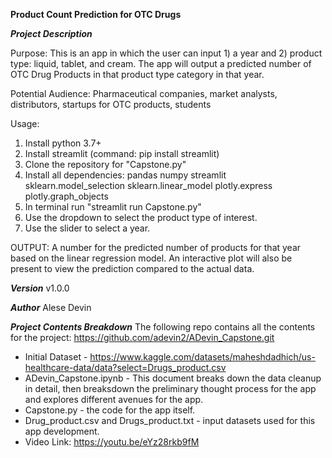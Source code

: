 **Product Count Prediction for OTC Drugs**

***Project Description***

Purpose: This is an app in which the user can input 1) a year and 2) product type: liquid, tablet, and cream. The app will output a predicted number of OTC Drug Products in that product type category in that year. 

Potential Audience: Pharmaceutical companies, market analysts, distributors, startups for OTC products, students

Usage:
1) Install python 3.7+
2) Install streamlit (command: pip install streamlit)
3) Clone the repository for "Capstone.py"
4) Install all dependencies:
    pandas
    numpy
    streamlit
    sklearn.model_selection
    sklearn.linear_model
    plotly.express
    plotly.graph_objects
5) In terminal run "streamlit run Capstone.py"
6) Use the dropdown to select the product type of interest.
7) Use the slider to select a year.

OUTPUT: A number for the predicted number of products for that year based on the linear regression model. An interactive plot will also be present to view the prediction compared to the actual data. 

***Version***
v1.0.0

***Author***
Alese Devin

***Project Contents Breakdown***
The following repo contains all the contents for the project: https://github.com/adevin2/ADevin_Capstone.git
- Initial Dataset - https://www.kaggle.com/datasets/maheshdadhich/us-healthcare-data/data?select=Drugs_product.csv
- ADevin_Capstone.ipynb - This document breaks down the data cleanup in detail, then breaksdown the preliminary thought process for the app and explores different avenues for the app. 
- Capstone.py - the code for the app itself.
- Drug_product.csv and Drugs_product.txt - input datasets used for this app development.
- Video Link: https://youtu.be/eYz28rkb9fM
